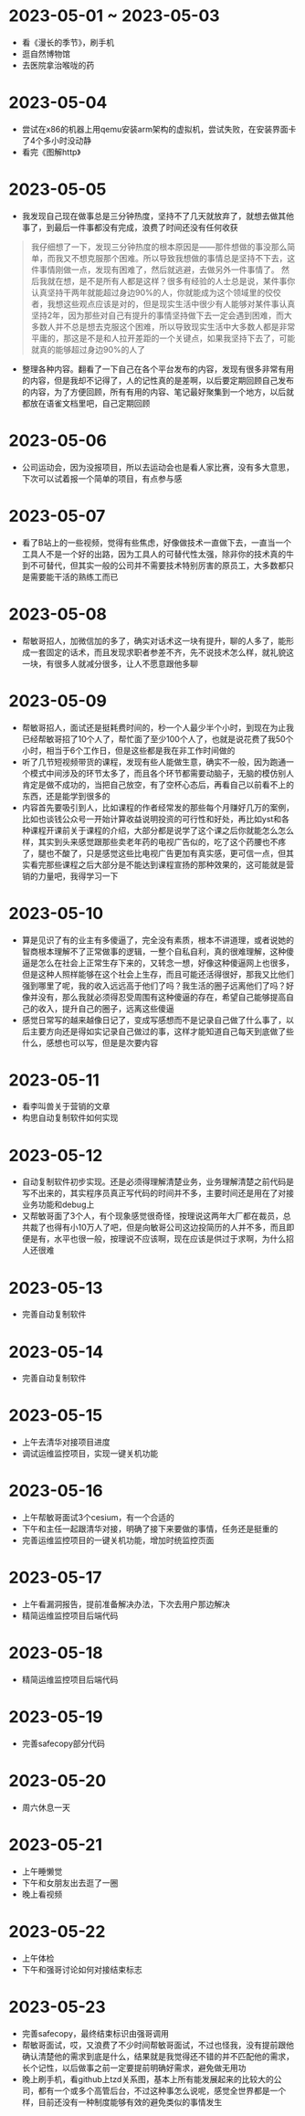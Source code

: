 # 2023-05-01 ~ 2023-05-03
* 看《漫长的季节》，刷手机
* 逛自然博物馆
* 去医院拿治喉咙的药

# 2023-05-04
* 尝试在x86的机器上用qemu安装arm架构的虚拟机，尝试失败，在安装界面卡了4个多小时没动静
* 看完《图解http》

# 2023-05-05
* 我发现自己现在做事总是三分钟热度，坚持不了几天就放弃了，就想去做其他事了，到最后一件事都没有完成，浪费了时间还没有任何收获
> 我仔细想了一下，发现三分钟热度的根本原因是——那件想做的事没那么简单，而我又不想克服那个困难。所以导致我想做的事情总是坚持不下去，这件事情刚做一点，发现有困难了，然后就逃避，去做另外一件事情了。
> 然后我就在想，是不是所有人都是这样？很多有经验的人士总是说，某件事你认真坚持干两年就能超过身边90%的人，你就能成为这个领域里的佼佼者，我想这些观点应该是对的，但是现实生活中很少有人能够对某件事认真坚持2年，因为那些对自己有提升的事情坚持做下去一定会遇到困难，而大多数人并不总是想去克服这个困难，所以导致现实生活中大多数人都是非常平庸的，那这是不是和人拉开差距的一个关键点，如果我坚持下去了，可能就真的能够超过身边90%的人了
* 整理各种内容。翻看了一下自己在各个平台发布的内容，发现有很多非常有用的内容，但是我却不记得了，人的记性真的是差啊，以后要定期回顾自己发布的内容，为了方便回顾，所有有用的内容、笔记最好聚集到一个地方，以后就都放在语雀文档里吧，自己定期回顾

# 2023-05-06
* 公司运动会，因为没报项目，所以去运动会也是看人家比赛，没有多大意思，下次可以试着报一个简单的项目，有点参与感

# 2023-05-07
* 看了B站上的一些视频，觉得有些焦虑，好像做技术一直做下去，一直当一个工具人不是一个好的出路，因为工具人的可替代性太强，除非你的技术真的牛到不可替代，但其实一般的公司并不需要技术特别厉害的原员工，大多数都只是需要能干活的熟练工而已

# 2023-05-08
* 帮敏哥招人，加微信加的多了，确实对话术这一块有提升，聊的人多了，能形成一套固定的话术，而且发现求职者参差不齐，先不说技术怎么样，就礼貌这一块，有很多人就减分很多，让人不愿意跟他多聊

# 2023-05-09
* 帮敏哥招人，面试还是挺耗费时间的，秒一个人最少半个小时，到现在为止我已经帮敏哥招了10个人了，帮忙面了至少100个人了，也就是说花费了我50个小时，相当于6个工作日，但是这些都是我在非工作时间做的
* 听了几节短视频带货的课程，发现有些人能做生意，确实不一般，因为跑通一个模式中间涉及的环节太多了，而且各个环节都需要动脑子，无脑的模仿别人肯定是做不成功的，当把自己放空，有了空杯心态后，再看自己以前看不上的东西，还是能学到很多的
* 内容首先要吸引到人，比如课程的作者经常发的那些每个月赚好几万的案例，比如也谈钱公众号一开始计算收益说明投资的可行性和好处，再比如yst和各种课程开课前关于课程的介绍，大部分都是说学了这个课之后你就能怎么怎么样，其实到头来感觉跟那些卖老年药的电视广告似的，吃了这个药腰也不疼了，腿也不酸了，只是感觉这些比电视广告更加有真实感，更可信一点，但其实看完那些课程之后大部分是不能达到课程宣扬的那种效果的，这可能就是营销的力量吧，我得学习一下

# 2023-05-10
* 算是见识了有的业主有多傻逼了，完全没有素质，根本不讲道理，或者说她的智商根本理解不了正常做事的逻辑，一整个自私自利，真的很难理解，这种傻逼是怎么在社会上正常生存下来的，又转念一想，好像这种傻逼网上也很多，但是这种人照样能够在这个社会上生存，而且可能还活得很好，那我又比他们强到哪里了呢，我的收入远远高于他们了吗？我生活的圈子远离他们了吗？好像并没有，那么我就必须得忍受周围有这种傻逼的存在，希望自己能够提高自己的收入，提升自己的圈子，远离这些傻逼
* 感觉日常写的越来越像日记了，变成写感想而不是记录自己做了什么事了，以后主要方向还是得如实记录自己做过的事，这样才能知道自己每天到底做了些什么，感想也可以写，但是是次要内容

# 2023-05-11
* 看李叫兽关于营销的文章
* 构思自动复制软件如何实现

# 2023-05-12
* 自动复制软件初步实现。还是必须得理解清楚业务，业务理解清楚之前代码是写不出来的，其实程序员真正写代码的时间并不多，主要时间还是用在了对接业务功能和debug上
* 又帮敏哥面了3个人，有个现象感觉很奇怪，按理说这两年大厂都在裁员，总共裁了也得有小10万人了吧，但是向敏哥公司这边投简历的人并不多，而且即便是有，水平也很一般，按理说不应该啊，现在应该是供过于求啊，为什么招人还很难

# 2023-05-13
* 完善自动复制软件

# 2023-05-14
* 完善自动复制软件

# 2023-05-15
* 上午去清华对接项目进度
* 调试运维监控项目，实现一键关机功能

# 2023-05-16
* 上午帮敏哥面试3个cesium，有一个合适的
* 下午和主任一起跟清华对接，明确了接下来要做的事情，任务还是挺重的
* 完善运维监控项目的一键关机功能，增加时统监控页面

# 2023-05-17
* 上午看漏洞报告，提前准备解决办法，下次去用户那边解决
* 精简运维监控项目后端代码

# 2023-05-18
* 精简运维监控项目后端代码

# 2023-05-19
* 完善safecopy部分代码

# 2023-05-20
* 周六休息一天

# 2023-05-21
* 上午睡懒觉
* 下午和女朋友出去逛了一圈
* 晚上看视频

# 2023-05-22
* 上午体检
* 下午和强哥讨论如何对接结束标志

# 2023-05-23
* 完善safecopy，最终结束标识由强哥调用
* 帮敏哥面试，哎，又浪费了不少时间帮敏哥面试，不过也怪我，没有提前跟他确认清楚他的需求到底是什么，结果就是我觉得还不错的并不匹配他的需求，长个记性，以后做事之前一定要提前明确好需求，避免做无用功
* 晚上刷手机，看github上tzd关系图，基本上所有能发展起来的比较大的公司，都有一个或多个高管后台，不过这种事怎么说呢，感觉全世界都是一个样，目前还没有一种制度能够有效的避免类似的事情发生
